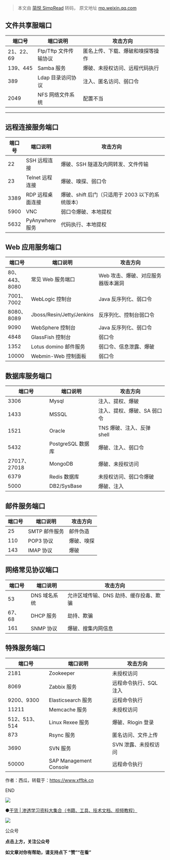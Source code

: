 > 本文由 [简悦 SimpRead](http://ksria.com/simpread/) 转码， 原文地址 [mp.weixin.qq.com](https://mp.weixin.qq.com/s/JDTXmcUlpHwx6jtlnIRyJw)

**文件共享服端口**
-----------

<table><thead><tr><th>端口号</th><th>端口说明</th><th width="250.33333333333337">攻击方向</th></tr></thead><tbody><tr><td>21、22、69</td><td>Ftp/Tftp 文件传输协议</td><td width="228.33333333333337">匿名上传、下载、爆破和嗅探等操作</td></tr><tr><td>139、445</td><td>Samba 服务</td><td width="227.33333333333334">爆破、未授权访问、远程代码执行</td></tr><tr><td>389</td><td>Ldap 目录访问协议</td><td width="228.33333333333337">注入、匿名访问、弱口令</td></tr><tr><td>2049</td><td>NFS 网络文件系统</td><td width="228.33333333333337">配置不当</td></tr></tbody></table>

  

---

**远程连接服务端口**
------------

<table><thead><tr><th>端口号</th><th>端口说明</th><th width="344.3333333333333">攻击方向</th></tr></thead><tbody><tr><td>22</td><td>SSH 远程连接</td><td width="344.3333333333333">爆破、SSH 隧道及内网转发、文件传输</td></tr><tr><td>23</td><td>Telnet 远程连接</td><td width="321.3333333333333">爆破、嗅探、弱口令</td></tr><tr><td>3389</td><td>RDP 远程桌面连接</td><td width="321.3333333333333">爆破、shift 后门（只适用于 2003 以下的系统版本）</td></tr><tr><td>5900</td><td>VNC</td><td width="321.3333333333333">弱口令爆破、本地提权</td></tr><tr><td>5632</td><td>PyAnywhere 服务</td><td width="321.3333333333333">代码执行、本地提权</td></tr></tbody></table>

**Web 应用服务端口**
--------------

<table><thead><tr><th>端口号</th><th>端口说明</th><th width="15">攻击方向</th></tr></thead><tbody><tr><td>80、443、8080</td><td>常见 Web 服务端口</td><td width="250.33333333333334">Web 攻击、爆破、对应服务器版本漏洞</td></tr><tr><td>7001、7002</td><td>WebLogic 控制台</td><td width="15">Java 反序列化、弱口令</td></tr><tr><td>8080、8089</td><td>Jboss/Resin/Jetty/Jenkins</td><td width="15">反序列化、控制台弱口令</td></tr><tr><td>9090</td><td>WebSphere 控制台</td><td width="15">Java 反序列化、弱口令</td></tr><tr><td>4848</td><td>GlassFish 控制台</td><td width="15">弱口令</td></tr><tr><td>1352</td><td>Lotus domino 邮件服务</td><td width="15">弱口令、信息泄露、爆破</td></tr><tr><td>10000</td><td>Webmin-Web 控制面板</td><td width="15">弱口令</td></tr></tbody></table>

**数据库服务端口**
-----------

<table width="100%"><thead><tr><th>端口号</th><th>端口说明</th><th>攻击方向</th></tr></thead><tbody><tr><td>3306</td><td>Mysql</td><td>注入、提权、爆破</td></tr><tr><td>1433</td><td>MSSQL</td><td>注入、提权、爆破、SA 弱口令</td></tr><tr><td>1521</td><td>Oracle</td><td>TNS 爆破、注入、反弹 shell</td></tr><tr><td>5432</td><td>PostgreSQL 数据库</td><td>爆破、注入、弱口令</td></tr><tr><td>27017、27018</td><td>MongoDB</td><td>爆破、未授权访问</td></tr><tr><td>6379</td><td>Redis 数据库</td><td>未授权访问、弱口令爆破</td></tr><tr><td>5000</td><td>DB2/SysBase</td><td>爆破、注入</td></tr></tbody></table>

**邮件服务端口**
----------

<table width="100%"><thead><tr><th>端口号</th><th>端口说明</th><th>攻击方向</th></tr></thead><tbody><tr><td>25</td><td>SMTP 邮件服务</td><td>邮件伪造</td></tr><tr><td>110</td><td>POP3 协议</td><td>爆破、嗅探</td></tr><tr><td>143</td><td>IMAP 协议</td><td>爆破</td></tr></tbody></table>

**网络常见协议端口**
------------

<table width="100%"><thead><tr><th>端口号</th><th>端口说明</th><th>攻击方向</th></tr></thead><tbody><tr><td>53</td><td>DNS 域名系统</td><td>允许区域传输、DNS 劫持、缓存投毒、欺骗</td></tr><tr><td>67、68</td><td>DHCP 服务</td><td>劫持、欺骗</td></tr><tr><td>161</td><td>SNMP 协议</td><td>爆破、搜集内网信息</td></tr></tbody></table>

**特殊服务端口**
----------

<table width="100%"><thead><tr><th>端口号</th><th>端口说明</th><th>攻击方向</th></tr></thead><tbody><tr><td>2181</td><td>Zookeeper</td><td>未授权访问</td></tr><tr><td>8069</td><td>Zabbix 服务</td><td>远程命令执行、SQL 注入</td></tr><tr><td>9200、9300</td><td>Elasticsearch 服务</td><td>远程命令执行</td></tr><tr><td>11211</td><td>Memcache 服务</td><td>未授权访问</td></tr><tr><td>512、513、514</td><td>Linux Rexee 服务</td><td>爆破、Rlogin 登录</td></tr><tr><td>873</td><td>Rsync 服务</td><td>匿名访问、文件上传</td></tr><tr><td>3690</td><td>SVN 服务</td><td>SVN 泄露、未授权访问</td></tr><tr><td>50000</td><td>SAP Management Console</td><td>远程命令执行</td></tr></tbody></table>

作者：西瓜，转载于：https://www.xffbk.cn

END

![](https://mmbiz.qpic.cn/mmbiz_gif/7QRTvkK2qC7IHABFmuMlWQkSSzOMicicfBLfsdIjkOnDvssu6Znx4TTPsH8yZZNZ17hSbD95ww43fs5OFEppRTWg/640?wx_fmt=gif)

●[干货 | 渗透学习资料大集合（书籍、工具、技术文档、视频教程）](http://mp.weixin.qq.com/s?__biz=MzIwMzIyMjYzNA==&mid=2247490635&idx=1&sn=c3b32cbf3e833a427b1fbf6db0605084&chksm=96d3e74ea1a46e58d76d9f901ea1754ae2944e199e4970255e69df4443f4dc9603afa167a6c6&scene=21#wechat_redirect)

![](https://mmbiz.qpic.cn/mmbiz_jpg/GzdTGmQpRic2LnqxlWmYvVgo98bEKM3PAN65IVom0d1dnoWhKdIvhnHZpWakibgicgfAFRFDzQFHib1kwKWzypEkSw/640?wx_fmt=jpeg)

公众号

**点击上方，关注公众号**

**如文章对你有帮助，请支持点下 “赞”“在看”**